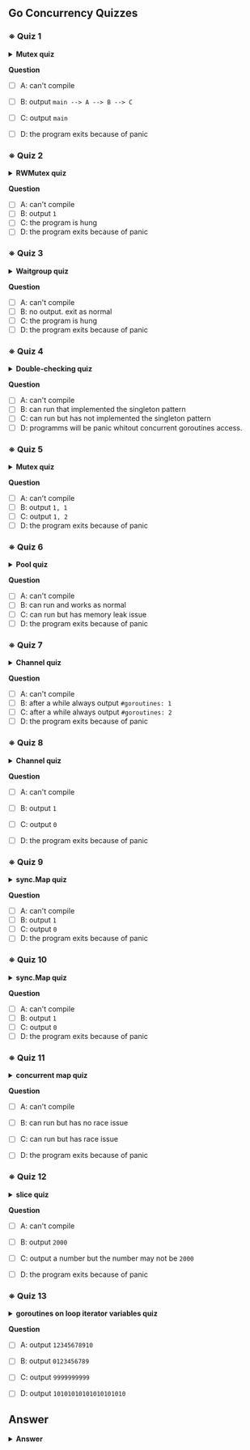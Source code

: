## Go Concurrency Quizzes

### ※ Quiz 1

<details>
 <summary><strong>Mutex quiz</strong></summary>

```go
package main

import (
	"fmt"
	"sync"
)

var mu sync.Mutex
var chain string

func main() {
	chain = "main"
	A()
	fmt.Println(chain)
}

func A() {
	mu.Lock()
	defer mu.Unlock()
	chain = chain + " --> A"
	B()
}

func B() {
	chain = chain + " --> B"
	C()
}

func C() {
	mu.Lock()
	defer mu.Unlock()
	chain = chain + " --> C"
}
```
run `go run quiz.go` to compile and start.
</details>

**Question**

- [ ] A: can't compile
- [ ] B: output `main --> A --> B --> C`
- [ ] C: output `main`
- [ ] D: the program exits because of panic


### ※ Quiz 2

<details>
 <summary><strong>RWMutex quiz</strong></summary>

```go
package main

import (
	"fmt"
	"sync"
	"time"
)

var mu sync.RWMutex
var count int

func main() {
	go A()
	time.Sleep(2 * time.Second)
	mu.Lock()
	defer mu.Unlock()
	count++
	fmt.Println(count)
}

func A() {
	mu.RLock()
	defer mu.RUnlock()
	B()
}

func B() {
	time.Sleep(5 * time.Second)
	C()
}

func C() {
	mu.RLock()
	defer mu.RUnlock()
}
```

run `go run quiz.go` to compile and start.
</details>

**Question**

- [ ] A: can't compile
- [ ] B: output `1`
- [ ] C: the program is hung
- [ ] D: the program exits because of panic

### ※ Quiz 3

<details>
 <summary><strong>Waitgroup quiz</strong></summary>

```go
package main

import (
	"sync"
	"time"
)

func main() {
	var wg sync.WaitGroup
	wg.Add(1)
	go func() {
		time.Sleep(time.Millisecond)
		wg.Done()
		wg.Add(1)
	}()
	wg.Wait()
}
```

run `go run quiz.go` to compile and start.
</details>

**Question**

- [ ] A: can't compile
- [ ] B: no output. exit as normal
- [ ] C: the program is hung
- [ ] D: the program exits because of panic

### ※ Quiz 4

<details>
 <summary><strong>Double-checking quiz</strong></summary>

```go
package doublecheck

import (
	"sync"
)

type dummyObject struct {
	d int
}
type Singleton struct {
	a, b, c int
	dummy   *dummyObject
}

type Once struct {
	m    sync.Mutex
	done *Singleton
}

func (o *Once) Do(f func()) {
	if o.done != nil {
		return
	}

	o.m.Lock()
	defer o.m.Unlock()
	if o.done == nil {
		f()
		o.done = &Singleton{
			a:     1,
			b:     2,
			c:     3,
			dummy: &dummyObject{4},
		}
	}
}

```

use this `Once` in products.
</details>

**Question**

- [ ] A: can't compile
- [ ] B: can run that implemented the singleton pattern
- [ ] C: can run but has not implemented the singleton pattern
- [ ] D: programms will be panic whitout concurrent goroutines access.

### ※ Quiz 5

<details>
 <summary><strong>Mutex quiz</strong></summary>

```go
package main

import (
	"fmt"
	"sync"
)

type MyMutex struct {
	count int
	sync.Mutex
}

func main() {
	var mu MyMutex

	mu.Lock()
	var mu2 = mu
	mu.count++
	mu.Unlock()

	mu2.Lock()
	mu2.count++
	mu2.Unlock()

	fmt.Println(mu.count, mu2.count)
}
```

run `go run quiz.go` to compile and start.

</details>

**Question**

- [ ] A: can't compile
- [ ] B: output `1, 1`
- [ ] C: output `1, 2`
- [ ] D: the program exits because of panic

### ※ Quiz 6

<details>
 <summary><strong>Pool quiz</strong></summary>

```go
package main

import (
	"bytes"
	"fmt"
	"runtime"
	"sync"
	"time"
)

var pool = sync.Pool{New: func() interface{} { return new(bytes.Buffer) }}

func main() {
	go func() {
		for {
			processRequest(1 << 28) // 256MiB
		}
	}()
	for i := 0; i < 1000; i++ {
		go func() {
			for {
				processRequest(1 << 10) // 1KiB
			}
		}()
	}

	var stats runtime.MemStats
	for i := 0; ; i++ {
		runtime.ReadMemStats(&stats)
		fmt.Printf("Cycle %d: %dB\n", i, stats.Alloc)
		time.Sleep(time.Second)
		runtime.GC()
	}
}

func processRequest(size int) {
	b := pool.Get().(*bytes.Buffer)
	time.Sleep(500 * time.Millisecond)
	b.Grow(size)
	pool.Put(b)
	time.Sleep(1 * time.Millisecond)
}
```

run `go run quiz.go` to compile and start.
</details>

**Question**

- [ ] A: can't compile
- [ ] B: can run and works as normal
- [ ] C: can run but has memory leak issue
- [ ] D: the program exits because of panic

### ※ Quiz 7

<details>
 <summary><strong>Channel quiz</strong></summary>

```go
package main

import (
	"fmt"
	"runtime"
	"time"
)

func main() {
	var ch chan int
	go func() {
		ch = make(chan int, 1)
		ch <- 1
	}()

	go func(ch chan int) {
		time.Sleep(time.Second)
		<-ch
	}(ch)

	c := time.Tick(1 * time.Second)
	for range c {
		fmt.Printf("#goroutines: %d\n", runtime.NumGoroutine())
	}
}
```

run `go run quiz.go` to compile and start.

</details>

**Question**

- [ ] A: can't compile
- [ ] B: after a while always output `#goroutines: 1`
- [ ] C: after a while always output `#goroutines: 2`
- [ ] D: the program exits because of panic

### ※ Quiz 8

<details>
 <summary><strong>Channel quiz</strong></summary>

```go
package main

import "fmt"

func main() {
	var ch chan int
	var count int

	go func() {
		ch <- 1
	}()

	go func() {
		count++
		close(ch)
	}()

	<-ch

	fmt.Println(count)
}
```

run `go run quiz.go` to compile and start.

</details>

**Question**

- [ ] A: can't compile
- [ ] B: output `1`
- [ ] C: output `0`
- [ ] D: the program exits because of panic


### ※ Quiz 9

<details>
 <summary><strong>sync.Map quiz</strong></summary>

```go
package main

import (
	"fmt"
	"sync"
)

func main() {
	var m sync.Map
	m.LoadOrStore("a", 1)
	m.Delete("a")

	fmt.Println(m.Len())
}
```

run `go run quiz.go` to compile and start.
</details>

**Question**

- [ ] A: can't compile
- [ ] B: output `1`
- [ ] C: output `0`
- [ ] D: the program exits because of panic

### ※ Quiz 10

<details>
 <summary><strong>sync.Map quiz</strong></summary>

```go
package main

var c = make(chan int)
var a int

func f() {
	a = 1
	<-c
}
func main() {
	go f()
	c <- 0
	print(a)
}
```

run `go run quiz.go` to compile and start.
</details>

**Question**

- [ ] A: can't compile
- [ ] B: output `1`
- [ ] C: output `0`
- [ ] D: the program exits because of panic

### ※ Quiz 11

<details>
 <summary><strong>concurrent map quiz</strong></summary>

```go
package main

import "sync"

type Map struct {
	m map[int]int
	sync.Mutex
}

func (m *Map) Get(key int) (int, bool) {
	m.Lock()
	defer m.Unlock()

	i, ok := m.m[key]
	return i, ok
}

func (m *Map) Put(key, value int) {
	m.Lock()
	defer m.Unlock()
	m.m[key] = value
}

func (m *Map) Len() int {
	return len(m.m)
}

func main() {
	var wg sync.WaitGroup
	wg.Add(2)

	m := Map{m: make(map[int]int)}
	go func() {
		for i := 0; i < 10000000; i++ {
			m.Put(i, i)
		}

		wg.Done()
	}()

	go func() {
		for i := 0; i < 10000000; i++ {
			m.Len()
		}

		wg.Done()
	}()

	wg.Wait()
}
```

run `go run quiz.go` to compile and start this program.
</details>

**Question**

- [ ] A: can't compile
- [ ] B: can run but has no race issue
- [ ] C: can run but has race issue
- [ ] D: the program exits because of panic


### ※ Quiz 12

<details>
 <summary><strong>slice quiz</strong></summary>

```go
package main

import (
	"fmt"
	"sync"
)

func main() {
	var wg sync.WaitGroup
	wg.Add(2)

	var ints = make([]int, 0, 1000)

	go func() {
		for i := 0; i < 1000; i++ {
			ints = append(ints, i)
		}
		wg.Done()
	}()

	go func() {
		for i := 0; i < 1000; i++ {
			ints = append(ints, i)
		}
		wg.Done()
	}()

	wg.Wait()
	fmt.Println(len(ints))
}
```

run `go run quiz.go` to start this program.
</details>

**Question**

- [ ] A: can't compile
- [ ] B: output `2000`
- [ ] C: output a number but the number may not be `2000`
- [ ] D: the program exits because of panic


### ※ Quiz 13

<details>
 <summary><strong>goroutines on loop iterator variables quiz</strong></summary>

```go
package main

import (
	"fmt"
	"sync"
	"time"
)

type T struct {
	V int
}

func (t *T) Incr(wg *sync.WaitGroup) {
	t.V++
	wg.Done()
}

func (t *T) Print() {
	time.Sleep(1e9)
	fmt.Print(t.V)
}

func main() {
	var wg sync.WaitGroup
	wg.Add(10)

	var ts = make([]T, 10)
	for i := 0; i < 10; i++ {
		ts[i] = T{i}
	}

	for _, t := range ts {
		go t.Incr(&wg)
	}
	wg.Wait()

	for _, t := range ts {
		go t.Print()
	}

	time.Sleep(5 * time.Second)
}
```

run `go run quiz.go` to start this program normally.
</details>

**Question**

- [ ] A: output `12345678910`
- [ ] B: output `0123456789`
- [ ] C: output `9999999999`
- [ ] D: output `10101010101010101010`


## Answer

<details>
 <summary><strong>Answer</strong></summary>

<p>
1. D <br>
2. D <br>
3. D <br>
4. C <br>
5. D <br>
6. C <br>
7. C <br>
8. D <br>
9. A <br>
10. B <br>
11. C <br>
12. C <br>
13. C <br>
</details>

